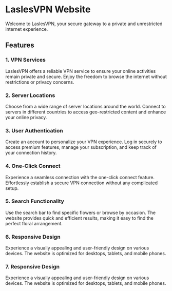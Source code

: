 # LaslesVPN Website

Welcome to LaslesVPN, your secure gateway to a private and unrestricted internet experience.

## Features

### 1. VPN Services

LaslesVPN offers a reliable VPN service to ensure your online activities remain private and secure. Enjoy the freedom to browse the internet without restrictions or privacy 
concerns.

### 2. Server Locations

Choose from a wide range of server locations around the world. Connect to servers in different countries to access geo-restricted content and enhance your online privacy.

### 3. User Authentication

Create an account to personalize your VPN experience. Log in securely to access premium features, manage your subscription, and keep track of your connection history.

### 4. One-Click Connect

Experience a seamless connection with the one-click connect feature. Effortlessly establish a secure VPN connection without any complicated setup.

### 5. Search Functionality

Use the search bar to find specific flowers or browse by occasion. The website provides quick and efficient results, making it easy to find the perfect floral arrangement.

### 6. Responsive Design

Experience a visually appealing and user-friendly design on various devices. The website is optimized for desktops, tablets, and mobile phones.
### 7. Responsive Design

Experience a visually appealing and user-friendly design on various devices. The website is optimized for desktops, tablets, and mobile phones.






